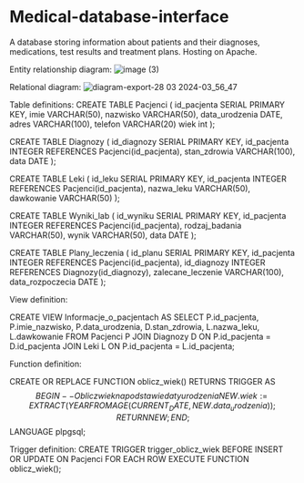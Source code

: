 # Medical-database-interface
A database storing information about patients and their diagnoses, medications, test results and treatment plans. Hosting on Apache.

Entity relationship diagram:
![image (3)](https://github.com/Gawendz/Medical-database-interface/assets/105167719/c782243a-0418-4c1f-9572-033194940d67)


Relational diagram:
![diagram-export-28 03 2024-03_56_47](https://github.com/Gawendz/Medical-database-interface/assets/105167719/527a0cf4-001e-4385-bbeb-68407ec2f992)

Table definitions: 
CREATE TABLE Pacjenci (
    id_pacjenta SERIAL PRIMARY KEY,
    imie VARCHAR(50),
    nazwisko VARCHAR(50),
    data_urodzenia DATE,
    adres VARCHAR(100),
    telefon VARCHAR(20)
    wiek int
);

CREATE TABLE Diagnozy (
    id_diagnozy SERIAL PRIMARY KEY,
    id_pacjenta INTEGER REFERENCES Pacjenci(id_pacjenta),
    stan_zdrowia VARCHAR(100),
    data DATE
);


CREATE TABLE Leki (
    id_leku SERIAL PRIMARY KEY,
    id_pacjenta INTEGER REFERENCES Pacjenci(id_pacjenta),
    nazwa_leku VARCHAR(50),
    dawkowanie VARCHAR(50)
);


CREATE TABLE Wyniki_lab (
    id_wyniku SERIAL PRIMARY KEY,
    id_pacjenta INTEGER REFERENCES Pacjenci(id_pacjenta),
    rodzaj_badania VARCHAR(50),
    wynik VARCHAR(50),
    data DATE
);


CREATE TABLE Plany_leczenia (
    id_planu SERIAL PRIMARY KEY,
    id_pacjenta INTEGER REFERENCES Pacjenci(id_pacjenta),
    id_diagnozy INTEGER REFERENCES Diagnozy(id_diagnozy),
    zalecane_leczenie VARCHAR(100),
    data_rozpoczecia DATE
);                         

View definition: 

CREATE VIEW Informacje_o_pacjentach AS SELECT
    P.id_pacjenta,
    P.imie_nazwisko,
    P.data_urodzenia,
    D.stan_zdrowia,
    L.nazwa_leku,
    L.dawkowanie
FROM Pacjenci P
JOIN Diagnozy D ON P.id_pacjenta = D.id_pacjenta
JOIN Leki L ON P.id_pacjenta = L.id_pacjenta;

Function definition:

CREATE OR REPLACE FUNCTION oblicz_wiek()
RETURNS TRIGGER AS $$
BEGIN
    -- Oblicz wiek na podstawie daty urodzenia
    NEW.wiek := EXTRACT(YEAR FROM AGE(CURRENT_DATE, NEW.data_urodzenia));
    RETURN NEW;
END;
$$ LANGUAGE plpgsql;

Trigger definition:
CREATE TRIGGER trigger_oblicz_wiek
BEFORE INSERT OR UPDATE ON Pacjenci
FOR EACH ROW
EXECUTE FUNCTION oblicz_wiek();                


